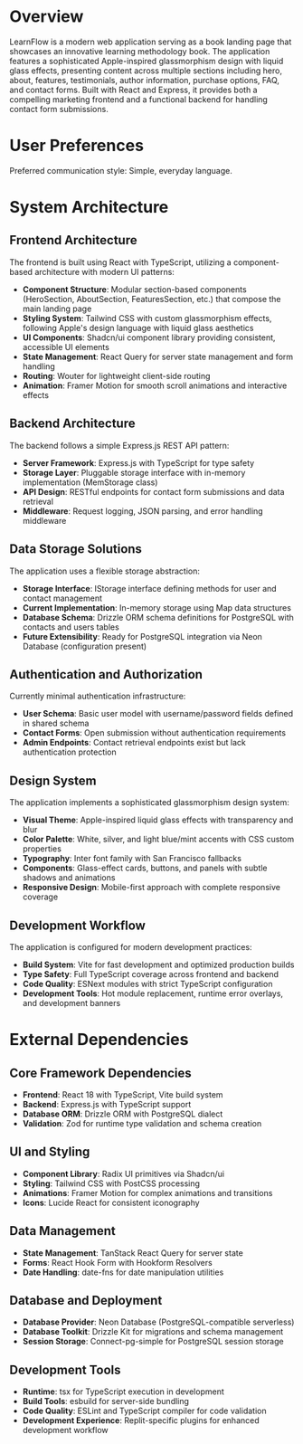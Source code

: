 # Overview

LearnFlow is a modern web application serving as a book landing page that showcases an innovative learning methodology book. The application features a sophisticated Apple-inspired glassmorphism design with liquid glass effects, presenting content across multiple sections including hero, about, features, testimonials, author information, purchase options, FAQ, and contact forms. Built with React and Express, it provides both a compelling marketing frontend and a functional backend for handling contact form submissions.

# User Preferences

Preferred communication style: Simple, everyday language.

# System Architecture

## Frontend Architecture

The frontend is built using React with TypeScript, utilizing a component-based architecture with modern UI patterns:

- **Component Structure**: Modular section-based components (HeroSection, AboutSection, FeaturesSection, etc.) that compose the main landing page
- **Styling System**: Tailwind CSS with custom glassmorphism effects, following Apple's design language with liquid glass aesthetics
- **UI Components**: Shadcn/ui component library providing consistent, accessible UI elements
- **State Management**: React Query for server state management and form handling
- **Routing**: Wouter for lightweight client-side routing
- **Animation**: Framer Motion for smooth scroll animations and interactive effects

## Backend Architecture

The backend follows a simple Express.js REST API pattern:

- **Server Framework**: Express.js with TypeScript for type safety
- **Storage Layer**: Pluggable storage interface with in-memory implementation (MemStorage class)
- **API Design**: RESTful endpoints for contact form submissions and data retrieval
- **Middleware**: Request logging, JSON parsing, and error handling middleware

## Data Storage Solutions

The application uses a flexible storage abstraction:

- **Storage Interface**: IStorage interface defining methods for user and contact management
- **Current Implementation**: In-memory storage using Map data structures
- **Database Schema**: Drizzle ORM schema definitions for PostgreSQL with contacts and users tables
- **Future Extensibility**: Ready for PostgreSQL integration via Neon Database (configuration present)

## Authentication and Authorization

Currently minimal authentication infrastructure:

- **User Schema**: Basic user model with username/password fields defined in shared schema
- **Contact Forms**: Open submission without authentication requirements
- **Admin Endpoints**: Contact retrieval endpoints exist but lack authentication protection

## Design System

The application implements a sophisticated glassmorphism design system:

- **Visual Theme**: Apple-inspired liquid glass effects with transparency and blur
- **Color Palette**: White, silver, and light blue/mint accents with CSS custom properties
- **Typography**: Inter font family with San Francisco fallbacks
- **Components**: Glass-effect cards, buttons, and panels with subtle shadows and animations
- **Responsive Design**: Mobile-first approach with complete responsive coverage

## Development Workflow

The application is configured for modern development practices:

- **Build System**: Vite for fast development and optimized production builds
- **Type Safety**: Full TypeScript coverage across frontend and backend
- **Code Quality**: ESNext modules with strict TypeScript configuration
- **Development Tools**: Hot module replacement, runtime error overlays, and development banners

# External Dependencies

## Core Framework Dependencies

- **Frontend**: React 18 with TypeScript, Vite build system
- **Backend**: Express.js with TypeScript support
- **Database ORM**: Drizzle ORM with PostgreSQL dialect
- **Validation**: Zod for runtime type validation and schema creation

## UI and Styling

- **Component Library**: Radix UI primitives via Shadcn/ui
- **Styling**: Tailwind CSS with PostCSS processing
- **Animations**: Framer Motion for complex animations and transitions
- **Icons**: Lucide React for consistent iconography

## Data Management

- **State Management**: TanStack React Query for server state
- **Forms**: React Hook Form with Hookform Resolvers
- **Date Handling**: date-fns for date manipulation utilities

## Database and Deployment

- **Database Provider**: Neon Database (PostgreSQL-compatible serverless)
- **Database Toolkit**: Drizzle Kit for migrations and schema management
- **Session Storage**: Connect-pg-simple for PostgreSQL session storage

## Development Tools

- **Runtime**: tsx for TypeScript execution in development
- **Build Tools**: esbuild for server-side bundling
- **Code Quality**: ESLint and TypeScript compiler for code validation
- **Development Experience**: Replit-specific plugins for enhanced development workflow